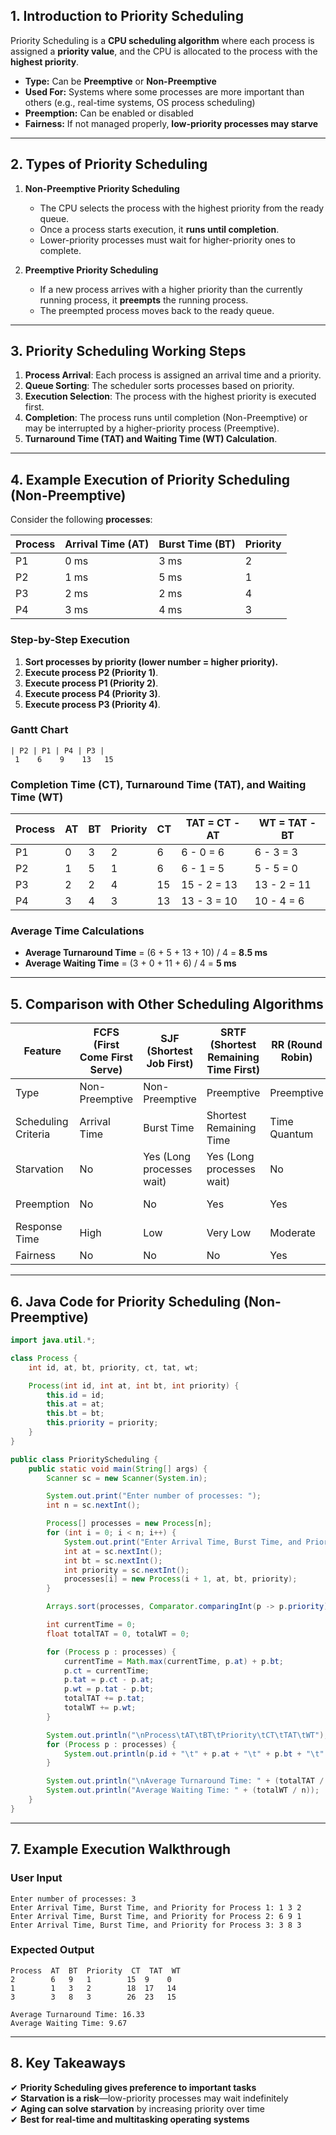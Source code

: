 ## **1. Introduction to Priority Scheduling**  
Priority Scheduling is a **CPU scheduling algorithm** where each process is assigned a **priority value**, and the CPU is allocated to the process with the **highest priority**.  

- **Type:** Can be **Preemptive** or **Non-Preemptive**  
- **Used For:** Systems where some processes are more important than others (e.g., real-time systems, OS process scheduling)  
- **Preemption:** Can be enabled or disabled  
- **Fairness:** If not managed properly, **low-priority processes may starve**  

---

## **2. Types of Priority Scheduling**  
1. **Non-Preemptive Priority Scheduling**  
   - The CPU selects the process with the highest priority from the ready queue.  
   - Once a process starts execution, it **runs until completion**.  
   - Lower-priority processes must wait for higher-priority ones to complete.  

2. **Preemptive Priority Scheduling**  
   - If a new process arrives with a higher priority than the currently running process, it **preempts** the running process.  
   - The preempted process moves back to the ready queue.  

---

## **3. Priority Scheduling Working Steps**  
1. **Process Arrival**: Each process is assigned an arrival time and a priority.  
2. **Queue Sorting**: The scheduler sorts processes based on priority.  
3. **Execution Selection**: The process with the highest priority is executed first.  
4. **Completion**: The process runs until completion (Non-Preemptive) or may be interrupted by a higher-priority process (Preemptive).  
5. **Turnaround Time (TAT) and Waiting Time (WT) Calculation**.  

---

## **4. Example Execution of Priority Scheduling (Non-Preemptive)**  
Consider the following **processes**:

| Process | Arrival Time (AT) | Burst Time (BT) | Priority |
|---------|------------------|-----------------|----------|
| P1      | 0 ms             | 3 ms            | 2        |
| P2      | 1 ms             | 5 ms            | 1        |
| P3      | 2 ms             | 2 ms            | 4        |
| P4      | 3 ms             | 4 ms            | 3        |

### **Step-by-Step Execution**
1. **Sort processes by priority (lower number = higher priority).**  
2. **Execute process P2 (Priority 1)**.  
3. **Execute process P1 (Priority 2)**.  
4. **Execute process P4 (Priority 3)**.  
5. **Execute process P3 (Priority 4)**.  

### **Gantt Chart**
```
| P2 | P1 | P4 | P3 |
 1    6    9    13   15
```

### **Completion Time (CT), Turnaround Time (TAT), and Waiting Time (WT)**  

| Process | AT  | BT  | Priority | CT  | TAT = CT - AT | WT = TAT - BT |
|---------|-----|-----|----------|-----|--------------|--------------|
| P1      | 0   | 3   | 2        | 6   | 6 - 0 = 6    | 6 - 3 = 3    |
| P2      | 1   | 5   | 1        | 6   | 6 - 1 = 5    | 5 - 5 = 0    |
| P3      | 2   | 2   | 4        | 15  | 15 - 2 = 13  | 13 - 2 = 11  |
| P4      | 3   | 4   | 3        | 13  | 13 - 3 = 10  | 10 - 4 = 6   |

### **Average Time Calculations**
- **Average Turnaround Time** = (6 + 5 + 13 + 10) / 4 = **8.5 ms**  
- **Average Waiting Time** = (3 + 0 + 11 + 6) / 4 = **5 ms**  

---

## **5. Comparison with Other Scheduling Algorithms**  

| Feature          | FCFS (First Come First Serve) | SJF (Shortest Job First) | SRTF (Shortest Remaining Time First) | RR (Round Robin) | Priority Scheduling |
|-----------------|------------------------------|--------------------------|--------------------------------------|-----------------|---------------------|
| Type            | Non-Preemptive               | Non-Preemptive           | Preemptive                          | Preemptive      | Preemptive/Non-Preemptive |
| Scheduling Criteria | Arrival Time               | Burst Time               | Shortest Remaining Time            | Time Quantum    | Priority |
| Starvation      | No                            | Yes (Long processes wait) | Yes (Long processes wait)           | No              | Yes (Low-priority processes wait) |
| Preemption      | No                            | No                        | Yes                                 | Yes             | Yes (if Preemptive) |
| Response Time   | High                          | Low                       | Very Low                            | Moderate        | Varies |
| Fairness        | No                            | No                        | No                                  | Yes             | No (if no aging) |

---

## **6. Java Code for Priority Scheduling (Non-Preemptive)**  
```java
import java.util.*;

class Process {
    int id, at, bt, priority, ct, tat, wt;

    Process(int id, int at, int bt, int priority) {
        this.id = id;
        this.at = at;
        this.bt = bt;
        this.priority = priority;
    }
}

public class PriorityScheduling {
    public static void main(String[] args) {
        Scanner sc = new Scanner(System.in);

        System.out.print("Enter number of processes: ");
        int n = sc.nextInt();

        Process[] processes = new Process[n];
        for (int i = 0; i < n; i++) {
            System.out.print("Enter Arrival Time, Burst Time, and Priority for Process " + (i + 1) + ": ");
            int at = sc.nextInt();
            int bt = sc.nextInt();
            int priority = sc.nextInt();
            processes[i] = new Process(i + 1, at, bt, priority);
        }

        Arrays.sort(processes, Comparator.comparingInt(p -> p.priority));

        int currentTime = 0;
        float totalTAT = 0, totalWT = 0;

        for (Process p : processes) {
            currentTime = Math.max(currentTime, p.at) + p.bt;
            p.ct = currentTime;
            p.tat = p.ct - p.at;
            p.wt = p.tat - p.bt;
            totalTAT += p.tat;
            totalWT += p.wt;
        }

        System.out.println("\nProcess\tAT\tBT\tPriority\tCT\tTAT\tWT");
        for (Process p : processes) {
            System.out.println(p.id + "\t" + p.at + "\t" + p.bt + "\t" + p.priority + "\t\t" + p.ct + "\t" + p.tat + "\t" + p.wt);
        }

        System.out.println("\nAverage Turnaround Time: " + (totalTAT / n));
        System.out.println("Average Waiting Time: " + (totalWT / n));
    }
}
```

---

## **7. Example Execution Walkthrough**
### **User Input**
```
Enter number of processes: 3
Enter Arrival Time, Burst Time, and Priority for Process 1: 1 3 2
Enter Arrival Time, Burst Time, and Priority for Process 2: 6 9 1
Enter Arrival Time, Burst Time, and Priority for Process 3: 3 8 3
```

### **Expected Output**
```
Process  AT  BT  Priority  CT  TAT  WT
2        6   9   1        15  9    0
1        1   3   2        18  17   14
3        3   8   3        26  23   15

Average Turnaround Time: 16.33
Average Waiting Time: 9.67
```

---

## **8. Key Takeaways**
✔ **Priority Scheduling gives preference to important tasks**  
✔ **Starvation is a risk**—low-priority processes may wait indefinitely  
✔ **Aging can solve starvation** by increasing priority over time  
✔ **Best for real-time and multitasking operating systems**  
